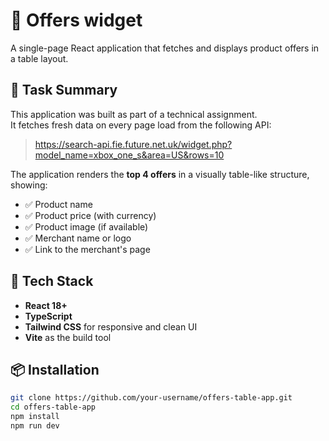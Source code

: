 # 🧩 Offers widget

A single-page React application that fetches and displays product offers in a table layout.

## 📌 Task Summary

This application was built as part of a technical assignment.  
It fetches fresh data on every page load from the following API:

> https://search-api.fie.future.net.uk/widget.php?model_name=xbox_one_s&area=US&rows=10

The application renders the **top 4 offers** in a visually table-like structure, showing:

- ✅ Product name
- ✅ Product price (with currency)
- ✅ Product image (if available)
- ✅ Merchant name or logo
- ✅ Link to the merchant's page

## 🚀 Tech Stack

- **React 18+**
- **TypeScript**
- **Tailwind CSS** for responsive and clean UI
- **Vite** as the build tool

## 📦 Installation

```bash
git clone https://github.com/your-username/offers-table-app.git
cd offers-table-app
npm install
npm run dev
